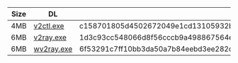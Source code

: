 |    Size   |     DL  | sha512sum |
|  ---  |  ---  |  ---  |
| 4MB | [v2ctl.exe](https://cdn.jsdelivr.net/gh/googleians/v2ray-core@main/v2ctl.exe) | c158701805d4502672049e1cd13105932b83cf6f87f00c1e4d44793ffa17a11c1292cebb0d97770a419d1a37825f2da70b7740a9730e09bcb1e71c9a0ab1b2ab |
| 6MB | [v2ray.exe](https://cdn.jsdelivr.net/gh/googleians/v2ray-core@main/v2ray.exe) | 1d3c93cc548066d8f56cccb9a498867564eb7085b78b35c87bcedadef25586ff3ce058f35c1c9ea6a3716a968520443a22959d660495f2e741317802130cae82 |
| 6MB | [wv2ray.exe](https://cdn.jsdelivr.net/gh/googleians/v2ray-core@main/wv2ray.exe) | 6f53291c7ff10bb3da50a7b84eebd3ee282dc2cf9da1b677a685faae36fd1253694d9a6dedba8e85fde472d4ba5e4c3bcbccb9107648c596ad7beb27d690e86a |
